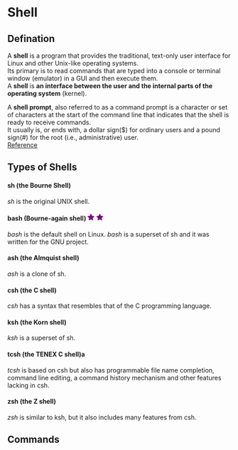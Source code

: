 # Shell 

## Defination
A **shell** is a program that provides the traditional, text-only user interface for Linux and other Unix-like operating systems.  
Its primary is to read commands that are typed into a console or terminal window (emulator) in a GUI and then execute them.  
A **shell** is **an interface between the user and the internal parts of the operating system** (kernel). 
  
A **shell prompt**, also referred to as a command prompt is a character or set of characters at the start of the command line that indicates that the shell is ready to receive commands.  
It usually is, or ends with, a dollar sign($) for ordinary users and a pound sign(#) for the root (i.e., administrative) user.  
[Reference](http://www.linfo.org/shell.html)  

## Types of Shells
#### sh (the Bourne Shell)
_sh_ is the original UNIX shell.

#### bash (Bourne-again shell)  ![](./star.png "important!") ![](./star.png "important!")
_bash_ is the default shell on Linux.
_bash_ is a superset of sh and it was written for the GNU project.

#### ash (the Almquist shell)
_ash_ is a clone of sh.

#### csh (the C shell)
_csh_ has a syntax that resembles that of the C programming language.

#### ksh (the Korn shell)
_ksh_ is a superset of sh.

#### tcsh (the TENEX C shell)a
_tcsh_ is based on csh but also has programmable file name completion, command line editing, a command history mechanism and other features lacking in csh.

#### zsh (the Z shell)
_zsh_ is similar to ksh, but it also includes many features from csh.

## Commands

